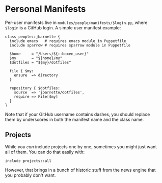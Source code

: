# Personal Manifests

Per-user manifests live in `modules/people/manifests/$login.pp`, where
`$login` is a GitHub login. A simple user manifest example:

```puppet
class people::jbarnette {
  include emacs   # requires emacs module in Puppetfile
  include sparrow # requires sparrow module in Puppetfile

  $home     = "/Users/${::boxen_user}"
  $my       = "${home}/my"
  $dotfiles = "${my}/dotfiles"
  
  file { $my:
    ensure  => directory
  }

  repository { $dotfiles:
    source  => 'jbarnette/dotfiles',
    require => File[$my]
  }
}
```

Note that if your GitHub username contains dashes, you should replace them by underscores in both the manifest name and the class name.

## Projects

While you _can_ include projects one by one, sometimes you might just want
all of them.
You can do that easily with:

```
include projects::all
```
However, that brings in a bunch of historic stuff from the news engine that
you probably don't want.
